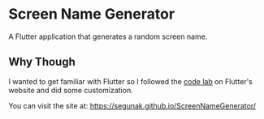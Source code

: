 # Screen Name Generator

A Flutter application that generates a random screen name.

## Why Though

I wanted to get familiar with Flutter so I followed the [code lab](https://docs.flutter.dev/get-started/codelab) on Flutter's website and did some customization.

You can visit the site at: https://segunak.github.io/ScreenNameGenerator/
